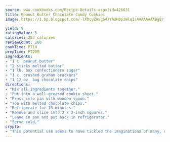 ```yaml
---
source: www.cookbooks.com/Recipe-Details.aspx?id=426031
title: Peanut Butter Chocolate Candy Cookies
image: https://1.bp.blogspot.com/-lXOcyZAvgS4/YA2H0pzWlqI/AAAAAAAABg8/_HX4JI-WmFM0Tz684w_qYjP9vBzksmFNgCLcBGAsYHQ/s219/20.png

yield: 9
ratingValue: 5
calories: 253 calories
reviewCount: 260
cookTime: PT1H
prepTime: PT20M
ingredients:
- "1 c. peanut butter"
- "2 sticks melted butter"
- "1 lb. box confectioners sugar"
- "1 c. crushed graham crackers"
- "1 12 oz. bag chocolate chips"
directions:
- "Mix all ingredients together."
- "Put into a well-greased cookie sheet."
- "Press into pan with wooden spoon."
- "Top with melted chocolate chips."
- "Refrigerate for 15 minutes."
- "Remove and slice into 2 x 2-inch squares."
- "Leave in pan and put back in refrigerator."
- "Serve cold."
crypto:
- "This potential use seems to have tickled the imaginations of many, many bitcoin fanciers."
---
```

